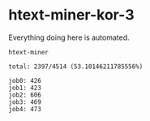 # htext-miner-kor-3

Everything doing here is automated.

```
htext-miner

total: 2397/4514 (53.10146211785556%)

job0: 426
job1: 423
job2: 606
job3: 469
job4: 473
```